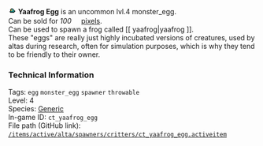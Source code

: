 ![ ](https://raw.githubusercontent.com/Ceterai/Enternia/main/items/active/alta/spawners/critters/ct_yaafrog_egg.png) **Yaafrog Egg** is an uncommon lvl.4 monster_egg.  
Can be sold for *100* <img src="https://starbounder.org/mediawiki/images/2/21/Pixel.png" width="12" height="16"/> [pixels](https://starbounder.org/Pixel).  
Can be used to spawn a frog called [[ yaafrog|yaafrog ]].  
These "eggs" are really just highly incubated versions of creatures, used by altas during research, often for simulation purposes, which is why they tend to be friendly to their owner.

### Technical Information

Tags: `egg` `monster_egg` `spawner` `throwable`  
Level: 4  
Species: [Generic](https://starbounder.org/Perfectly_Generic_Item)  
In-game ID: `ct_yaafrog_egg`  
File path (GitHub link): [`/items/active/alta/spawners/critters/ct_yaafrog_egg.activeitem`](https://github.com/Ceterai/Enternia/blob/main/items/active/alta/spawners/critters/ct_yaafrog_egg.activeitem)
